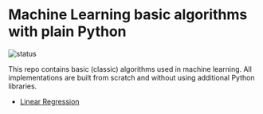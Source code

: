 # Machine Learning basic algorithms with plain Python
![status](https://img.shields.io/badge/status-up-brightgreen)

This repo contains basic (classic) algorithms used in machine learning. All implementations are built from scratch and without using additional Python libraries.

* [Linear Regression](https://nbviewer.org/github/landisland/MachineLearningAlgorithmsWithPlainPython/blob/master/linear%20regression/Linear_regression.ipynb)